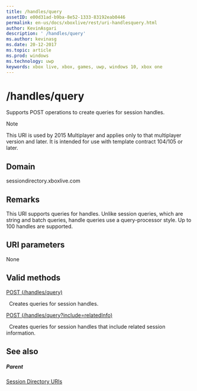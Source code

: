 ```yaml
---
title: /handles/query
assetID: e00d31ad-b9ba-8e52-1333-83192eab0446
permalink: en-us/docs/xboxlive/rest/uri-handlesquery.html
author: KevinAsgari
description: ' /handles/query'
ms.author: kevinasg
ms.date: 20-12-2017
ms.topic: article
ms.prod: windows
ms.technology: uwp
keywords: xbox live, xbox, games, uwp, windows 10, xbox one
---
```



# /handles/query
Supports POST operations to create queries for session handles. 

> [!NOTE] 
> This URI is used by 2015 Multiplayer and applies only to that multiplayer version and later. It is intended for use with template contract 104/105 or later.  

 
<a id="ID4EQ"></a>

 
## Domain
sessiondirectory.xboxlive.com  
<a id="ID4EV"></a>

 
## Remarks
This URI supports queries for handles. Unlike session queries, which are string and batch queries, handle queries use a query-processor style. Up to 100 handles are supported.  
<a id="ID4E2"></a>

 
## URI parameters
 
None   
<a id="ID4EEB"></a>

 
## Valid methods

[POST (/handles/query)](uri-handlesquerypost.md)

&nbsp;&nbsp;Creates queries for session handles.

[POST (/handles/query?include=relatedInfo)](uri-handlesqueryincludepost.md)

&nbsp;&nbsp;Creates queries for session handles that include related session information.
 
<a id="ID4EQB"></a>

 
## See also
 
<a id="ID4ESB"></a>

 
##### Parent 

[Session Directory URIs](atoc-reference-sessiondirectory.md)

   